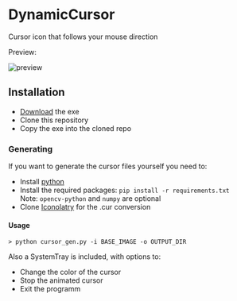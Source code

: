 # DynamicCursor
Cursor icon that follows your mouse direction

Preview:


![preview](https://s7.gifyu.com/images/cursor.gif)

## Installation
* [Download](https://github.com/Gaareth/DynamicCursor/releases) the exe
* Clone this repository
* Copy the exe into the cloned repo

### Generating
If you want to generate the cursor files yourself you need to:
* Install [python](https://www.python.org/downloads/)
* Install the required packages: `pip install -r requirements.txt` <br> Note: `opencv-python` and `numpy` are optional
* Clone [Iconolatry](https://github.com/SystemRage/Iconolatry) for the .cur conversion
#### Usage
`> python cursor_gen.py -i BASE_IMAGE -o OUTPUT_DIR`

Also a SystemTray is included, with options to:
* Change the color of the cursor
* Stop the animated cursor
* Exit the programm
